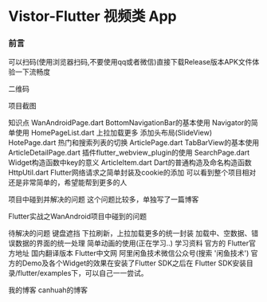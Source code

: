 # Vistor-Flutter 视频类 App

### 前言


可以扫码(使用浏览器扫码,不要使用qq或者微信)直接下载Release版本APK文件体验一下流畅度

二维码

项目截图
  
  
  
  
知识点
WanAndroidPage.dart
BottomNavigationBar的基本使用
Navigator的简单使用
HomePageList.dart
上拉加载更多
添加头布局(SlideView)
HotePage.dart
热门和搜索列表的切换
ArticlePage.dart
TabBarView的基本使用
ArticleDetailPage.dart
插件flutter_webview_plugin的使用
SearchPage.dart
Widget构造函数中key的意义
ArticleItem.dart
Dart的普通构造及命名构造函数
HttpUtil.dart
Flutter网络请求之简单封装及cookie的添加
可以看到整个项目相对还是非常简单的，希望能帮到更多的人

项目中碰到并解决的问题
这个问题比较多，单独写了一篇博客

Flutter实战之WanAndroid项目中碰到的问题

待解决的问题
键盘遮挡
下拉刷新，上拉加载更多的统一封装
加载中、空数据、错误数据的界面的统一处理
简单动画的使用(正在学习..)
学习资料
官方的 Flutter官方地址
国内翻译版本 Flutter中文网
阿里闲鱼技术微信公众号(搜索 '闲鱼技术')
官方的Demo及各个Widget的效果在安装了Flutter SDK之后在 Flutter SDK安装目录/flutter/examples下，可以自己一一尝试。

我的博客 canhuah的博客
